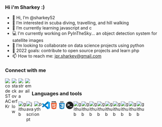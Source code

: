 ### Hi i'm Sharkey :)

- 👋 Hi, I’m @sharkey52
- 👀 I’m interested in scuba diving, travelling, and hill walking
- 🌱 I’m currently learning javascript and c
- 💻 I'm currently working on PyInTheSky... an object detection system for satellite images
- 💞️ I’m looking to collaborate on data science projects using python
- 🥅 2022 goals: contribute to open source projects and learn php
- 📫 How to reach me: jpr.sharkey@gmail.com

### Connect with me
[<img align="left" alt="codeSTACKr" width="22px" src="https://cdn.jsdelivr.net/npm/simple-icons@v3/icons/linkedin.svg" />][linkedin]
[<img align="left" alt="stackoverflow" width="22px" src="https://cdn.jsdelivr.net/npm/simple-icons@3.13.0/icons/stackoverflow.svg" />][stackoverflow]
[<img align="left" alt="strava" width="22px" src="https://cdn.jsdelivr.net/npm/simple-icons@3.13.0/icons/strava.svg" />][strava]
[<img align="left" alt="email" width="22px" src="https://cdn.jsdelivr.net/npm/simple-icons@3.13.0/icons/gmail.svg" />][email]

<br>

### Languages and tools
[<img align="left" alt="github" width="26px" src="https://raw.githubusercontent.com/jmnote/z-icons/master/svg/github.svg" />][linkedin]
[<img align="left" alt="javascript" width="26px" src="https://raw.githubusercontent.com/jmnote/z-icons/master/svg/javascript.svg" />][linkedin]
[<img align="left" alt="python" width="26px" src="https://raw.githubusercontent.com/jmnote/z-icons/master/svg/python.svg" />][linkedin]
[<img align="left" alt="Visual Studio Code" width="26px" src="https://raw.githubusercontent.com/github/explore/80688e429a7d4ef2fca1e82350fe8e3517d3494d/topics/visual-studio-code/visual-studio-code.png" />][linkedin]
[<img align="left" alt="HTML5" width="26px" src="https://raw.githubusercontent.com/github/explore/80688e429a7d4ef2fca1e82350fe8e3517d3494d/topics/html/html.png" />][linkedin]
[<img align="left" alt="CSS3" width="26px" src="https://raw.githubusercontent.com/github/explore/80688e429a7d4ef2fca1e82350fe8e3517d3494d/topics/css/css.png" />][linkedin]
[<img align="left" alt="Terminal" width="26px" src="https://raw.githubusercontent.com/github/explore/80688e429a7d4ef2fca1e82350fe8e3517d3494d/topics/terminal/terminal.png" />][linkedin]
[<img align="left" alt="github" width="26px" src="https://cdn.jsdelivr.net/npm/simple-icons@3.13.0/icons/arduino.svg" />][linkedin]
[<img align="left" alt="github" width="26px" src="https://cdn.jsdelivr.net/npm/simple-icons@3.13.0/icons/googleearth.svg" />][linkedin]
[<img align="left" alt="github" width="26px" src="https://cdn.jsdelivr.net/npm/simple-icons@3.13.0/icons/jupyter.svg" />][linkedin]
[<img align="left" alt="github" width="26px" src="https://cdn.jsdelivr.net/npm/simple-icons@3.13.0/icons/linux.svg" />][linkedin]
[<img align="left" alt="github" width="26px" src="https://cdn.jsdelivr.net/npm/simple-icons@3.13.0/icons/pandas.svg" />][linkedin]
[<img align="left" alt="github" width="26px" src="https://cdn.jsdelivr.net/npm/simple-icons@3.13.0/icons/redhat.svg" />][linkedin]
[<img align="left" alt="github" width="26px" src="https://cdn.jsdelivr.net/npm/simple-icons@3.13.0/icons/scikit-learn.svg" />][linkedin]
[<img align="left" alt="github" width="26px" src="https://cdn.jsdelivr.net/npm/simple-icons@3.13.0/icons/trello.svg" />][linkedin]
[<img align="left" alt="github" width="26px" src="https://cdn.jsdelivr.net/npm/simple-icons@3.13.0/icons/visualstudio.svg" />][linkedin]

<br>

[stackoverflow]: https://stackoverflow.com/users/17515834/joseph-sharkey
[linkedin]: https://www.linkedin.com/in/joe-sharkey-4aa367ba/
[strava]: https://www.strava.com/athletes/36381613
[email]: jpr.sharkey@gmail.com

<!---
sharkey52/sharkey52 is a ✨ special ✨ repository because its `README.md` (this file) appears on your GitHub profile.
You can click the Preview link to take a look at your changes.
--->
